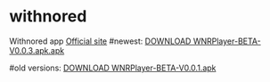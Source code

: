 # withnored
Withnored app
[Official site](http://orsh.me/withnored/)
#newest:
[DOWNLOAD WNRPlayer-BETA-V0.0.3.apk.apk](https://github.com/orangesheep/withnored/raw/master/WNRPlayer-BETA-V0.0.3.apk.apk)


#old versions:
[DOWNLOAD WNRPlayer-BETA-V0.0.1.apk](https://github.com/orangesheep/withnored/raw/master/WNRPlayer-BETA-V0.0.1.apk)
